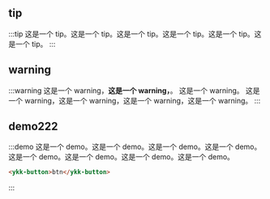 ## tip

:::tip
这是一个 tip。这是一个 tip。这是一个 tip。这是一个 tip。这是一个 tip。这是一个 tip。
:::

## warning

:::warning
这是一个 warning，**这是一个 warning，**。
这是一个 warning。
这是一个 warning，这是一个 warning，这是一个 warning，这是一个 warning。
:::

## demo222

:::demo 这是一个 demo。这是一个 demo。这是一个 demo。这是一个 demo。这是一个 demo。这是一个 demo。这是一个 demo。这是一个 demo。

```html 按钮
<ykk-button>btn</ykk-button>
```

:::
